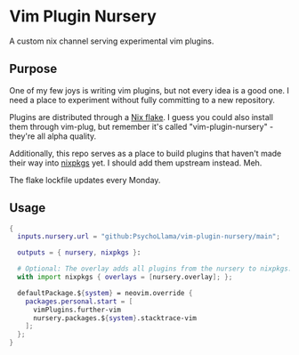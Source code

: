 # Vim Plugin Nursery
A custom nix channel serving experimental vim plugins.

## Purpose
One of my few joys is writing vim plugins, but not every idea is a good one. I need a place to experiment without fully committing to a new repository.

Plugins are distributed through a [Nix flake](https://nixos.wiki/wiki/Flakes). I guess you could also install them through vim-plug, but remember it's called "vim-plugin-nursery" - they're all alpha quality.

Additionally, this repo serves as a place to build plugins that haven't made their way into [nixpkgs](https://github.com/NixOS/nixpkgs) yet. I should add them upstream instead. Meh.

The flake lockfile updates every Monday.

## Usage

```nix
{
  inputs.nursery.url = "github:PsychoLlama/vim-plugin-nursery/main";

  outputs = { nursery, nixpkgs }:

  # Optional: The overlay adds all plugins from the nursery to nixpkgs.vimPlugins.
  with import nixpkgs { overlays = [nursery.overlay]; };

  defaultPackage.${system} = neovim.override {
    packages.personal.start = [
      vimPlugins.further-vim
      nursery.packages.${system}.stacktrace-vim
    ];
  };
}
```
